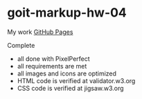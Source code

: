 # goit-markup-hw-04

My work [GitHub Pages](https://dezister.github.io/goit-markup-hw-04/)

Complete
- all done with PixelPerfect
- all requirements are met
- all images and icons are optimized
- HTML code is verified at  validator.w3.org
- CSS code is verified at  jigsaw.w3.org
